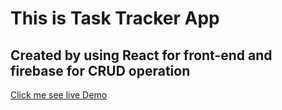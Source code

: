 # This is Task Tracker App

## Created by using React for front-end and firebase for CRUD operation

<a href="https://pktherock.github.io/React-Task-Tracker/">Click me see live Demo</a>
